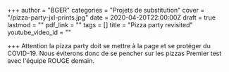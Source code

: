 +++
author = "BGER"
categories = "Projets de substitution"
cover = "/pizza-party-jxl-prints.jpg"
date = 2020-04-20T22:00:00Z
draft = true
lastmod = ""
pdf_link = ""
tags = []
title = "Pizza party revisited"
youtube_video_id = ""

+++
Attention la pizza party doit se mettre à la page et se protéger du COVID-19. Nous éviterons donc de se pencher sur les pizzas Premier test avec l'équipe ROUGE demain.